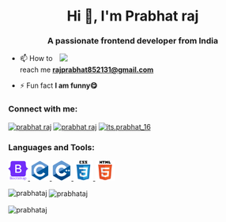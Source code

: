 <h1 align="center">Hi 👋, I'm Prabhat raj</h1>
<h3 align="center">A passionate frontend developer from India</h3>
<img align="right" alt"coding" width="400" src="https://user-images.githubusercontent.com/55389276/140866485-8fb1c876-9a8f-4d6a-98dc-08c4981eaf70.gif">

- 📫 How to reach me **rajprabhat852131@gmail.com**

- ⚡ Fun fact **I am funny😋**

<h3 align="left">Connect with me:</h3>
<p align="left">
<a href="https://linkedin.com/in/prabhat raj" target="blank"><img align="center" src="https://raw.githubusercontent.com/rahuldkjain/github-profile-readme-generator/master/src/images/icons/Social/linked-in-alt.svg" alt="prabhat raj" height="30" width="40" /></a>
<a href="https://fb.com/prabhat raj" target="blank"><img align="center" src="https://raw.githubusercontent.com/rahuldkjain/github-profile-readme-generator/master/src/images/icons/Social/facebook.svg" alt="prabhat raj" height="30" width="40" /></a>
<a href="https://instagram.com/its.prabhat_16" target="blank"><img align="center" src="https://raw.githubusercontent.com/rahuldkjain/github-profile-readme-generator/master/src/images/icons/Social/instagram.svg" alt="its.prabhat_16" height="30" width="40" /></a>
</p>

<h3 align="left">Languages and Tools:</h3>
<p align="left"> <a href="https://getbootstrap.com" target="_blank" rel="noreferrer"> <img src="https://raw.githubusercontent.com/devicons/devicon/master/icons/bootstrap/bootstrap-plain-wordmark.svg" alt="bootstrap" width="40" height="40"/> </a> <a href="https://www.cprogramming.com/" target="_blank" rel="noreferrer"> <img src="https://raw.githubusercontent.com/devicons/devicon/master/icons/c/c-original.svg" alt="c" width="40" height="40"/> </a> <a href="https://www.w3schools.com/cpp/" target="_blank" rel="noreferrer"> <img src="https://raw.githubusercontent.com/devicons/devicon/master/icons/cplusplus/cplusplus-original.svg" alt="cplusplus" width="40" height="40"/> </a> <a href="https://www.w3schools.com/css/" target="_blank" rel="noreferrer"> <img src="https://raw.githubusercontent.com/devicons/devicon/master/icons/css3/css3-original-wordmark.svg" alt="css3" width="40" height="40"/> </a> <a href="https://www.w3.org/html/" target="_blank" rel="noreferrer"> <img src="https://raw.githubusercontent.com/devicons/devicon/master/icons/html5/html5-original-wordmark.svg" alt="html5" width="40" height="40"/> </a> </p>

<p><img align="left" src="https://github-readme-stats.vercel.app/api/top-langs?username=prabhataj&show_icons=true&locale=en&layout=compact" alt="prabhataj" /></p>

<p>&nbsp;<img align="center" src="https://github-readme-stats.vercel.app/api?username=prabhataj&show_icons=true&locale=en" alt="prabhataj" /></p>

<p><img align="center" src="https://github-readme-streak-stats.herokuapp.com/?user=prabhataj&" alt="prabhataj" /></p>
